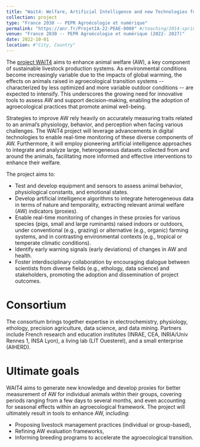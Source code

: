 ```yaml
---
title: "Wait4: Welfare, Artificial Intelligence and new Technologies for Tracking key indicator Traits in animals facing challenges of the agroecological Transition"
collection: project
type: "France 2030 -- PEPR Agroécologie et numérique"
permalink: "https://anr.fr/ProjetIA-22-PEAE-0008" #/teaching/2014-spring-teaching-1
venue: "France 2030 -- PEPR Agroécologie et numérique (2022- 2027)"
date: 2022-10-01
location: #"City, Country"
---
```


<p>The <a href="https://anr.fr/ProjetIA-22-PEAE-0008">project WAIT4</a> aims to enhance animal welfare (AW), a key component of sustainable livestock production systems. As environmental conditions become increasingly variable due to the impacts of global warming, the effects on animals raised in agroecological transition systems --characterized by less optimized and more variable outdoor conditions -- are expected to intensify. This underscores the growing need for innovative tools to assess AW and support decision-making, enabling the adoption of agroecological practices that promote animal well-being.
</p>

<p>Strategies to improve AW rely heavily on accurately measuring traits related to an animal’s physiology, behavior, and perception when facing various challenges. The WAIT4 project will leverage advancements in digital technologies to enable real-time monitoring of these diverse components of AW. Furthermore, it will employ pioneering artificial intelligence approaches to integrate and analyze large, heterogeneous datasets collected from and around the animals, facilitating more informed and effective interventions to enhance their welfare.</p>

The project aims to:
<ul>
    <li>Test and develop equipment and sensors to assess animal behavior, physiological constants, and emotional states.</li>
    <li>Develop artificial intelligence algorithms to integrate heterogeneous data in terms of nature and temporality, extracting relevant animal welfare (AW) indicators (proxies).</li>
<li>    Enable real-time monitoring of changes in these proxies for various species (pigs, small and large ruminants) raised indoors or outdoors, under conventional (e.g., grazing) or alternative (e.g., organic) farming systems, and in contrasting environmental contexts (e.g., tropical or temperate climatic conditions).</li>
<li>    Identify early warning signals (early deviations) of changes in AW and health.</li>
<li>    Foster interdisciplinary collaboration by encouraging dialogue between scientists from diverse fields (e.g., ethology, data science) and stakeholders, promoting the adoption and dissemination of project outcomes.</li>
</ul>

Consortium
=====
<p>The consortium brings together expertise in electrochemistry, physiology, ethology, precision agriculture, data science, and data mining. Partners include French research and education institutes (INRAE, CEA, INRIA/Univ Rennes 1, INSA Lyon), a living lab (LIT Ouesterel), and a small enterprise (AIHERD).</p>

Ultimate goals
=====
<p>WAIT4 aims to generate new knowledge and develop proxies for better measurement of AW for individual animals within their groups, covering periods ranging from a few days to several months, and even accounting for seasonal effects within an agroecological framework. The project will ultimately result in tools to enhance AW, including:</p>
<ul>
   <li>Proposing livestock management practices (individual or group-based),</li>
   <li> Refining AW evaluation frameworks,</li>
    <li>Informing breeding programs to accelerate the agroecological transition.</li>
</ul>
    
